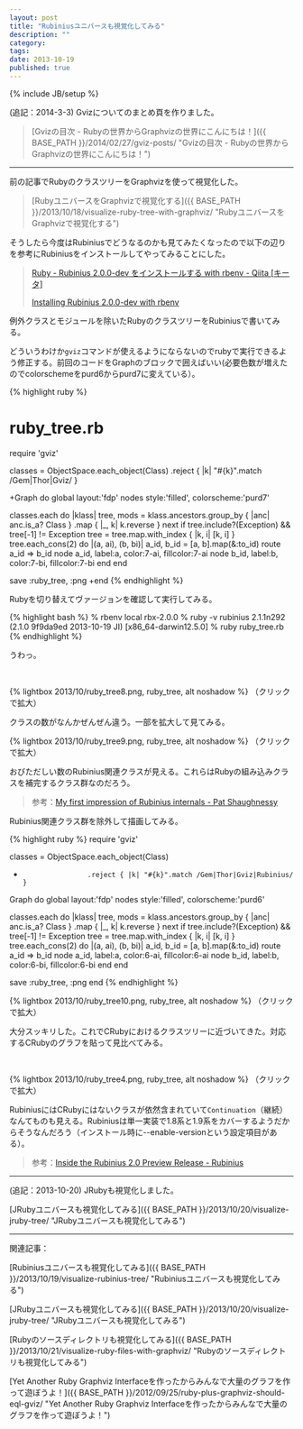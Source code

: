 ```yaml
---
layout: post
title: "Rubiniusユニバースも視覚化してみる"
description: ""
category: 
tags: 
date: 2013-10-19
published: true
---
```

{% include JB/setup %}

(追記：2014-3-3) Gvizについてのまとめ頁を作りました。

> [Gvizの目次 - Rubyの世界からGraphvizの世界にこんにちは！]({{ BASE_PATH }}/2014/02/27/gviz-posts/ "Gvizの目次 - Rubyの世界からGraphvizの世界にこんにちは！")

---

前の記事でRubyのクラスツリーをGraphvizを使って視覚化した。

> [RubyユニバースをGraphvizで視覚化する]({{ BASE_PATH }}/2013/10/18/visualize-ruby-tree-with-graphviz/ "RubyユニバースをGraphvizで視覚化する")

そうしたら今度はRubiniusでどうなるのかも見てみたくなったので以下の辺りを参考にRubiniusをインストールしてやってみることにした。

> [Ruby - Rubinius 2.0.0-dev をインストールする with rbenv - Qiita [キータ]](http://qiita.com/taiki45/items/b90002c72352ab382183 "Ruby - Rubinius 2.0.0-dev をインストールする with rbenv - Qiita [キータ]")
> 
> [Installing Rubinius 2.0.0-dev with rbenv](https://gist.github.com/amateurhuman/2005745 "Installing Rubinius 2.0.0-dev with rbenv")

例外クラスとモジュールを除いたRubyのクラスツリーをRubiniusで書いてみる。

どういうわけか`gviz`コマンドが使えるようにならないのでrubyで実行できるよう修正する。前回のコードをGraphのブロックで囲えばいい(必要色数が増えたのでcolorschemeをpurd6からpurd7に変えている）。

{% highlight ruby %}
 # ruby_tree.rb
 require 'gviz'
 
 classes = ObjectSpace.each_object(Class)
                      .reject { |k| "#{k}".match /Gem|Thor|Gviz/ }
 
+Graph do
   global layout:'fdp'
   nodes style:'filled', colorscheme:'purd7'
 
   classes.each do |klass|
     tree, mods = klass.ancestors.group_by { |anc| anc.is_a? Class }
                       .map { |_, k| k.reverse }
     next if tree.include?(Exception) && tree[-1] != Exception
     tree = tree.map.with_index { |k, i| [k, i] }
     tree.each_cons(2) do |(a, ai), (b, bi)|
       a_id, b_id = [a, b].map(&:to_id)
       route a_id => b_id
       node a_id, label:a, color:7-ai, fillcolor:7-ai
       node b_id, label:b, color:7-bi, fillcolor:7-bi
     end
   end
 
   save :ruby_tree, :png
+end
{% endhighlight %}


Rubyを切り替えてヴァージョンを確認して実行してみる。

{% highlight bash %}
% rbenv local rbx-2.0.0
% ruby -v
rubinius 2.1.1n292 (2.1.0 9f9da9ed 2013-10-19 JI) [x86_64-darwin12.5.0]
% ruby ruby_tree.rb
{% endhighlight %}

うわっ。

<br/>


{% lightbox  2013/10/ruby_tree8.png, ruby_tree, alt noshadow %}
（クリックで拡大）

クラスの数がなんかぜんぜん違う。一部を拡大して見てみる。

{% lightbox  2013/10/ruby_tree9.png, ruby_tree, alt noshadow %}
（クリックで拡大）

おびただしい数のRubinius関連クラスが見える。これらはRubyの組み込みクラスを補完するクラス群なのだろう。

> 参考：[My first impression of Rubinius internals - Pat Shaughnessy](http://patshaughnessy.net/2012/1/25/my-first-impression-of-rubinius-internals "My first impression of Rubinius internals - Pat Shaughnessy")

Rubinius関連クラス群を除外して描画してみる。

{% highlight ruby %}
 require 'gviz'
 
 classes = ObjectSpace.each_object(Class)
+                     .reject { |k| "#{k}".match /Gem|Thor|Gviz|Rubinius/ }
 
 Graph do
   global layout:'fdp'
   nodes style:'filled', colorscheme:'purd6'
 
   classes.each do |klass|
     tree, mods = klass.ancestors.group_by { |anc| anc.is_a? Class }
                       .map { |_, k| k.reverse }
     next if tree.include?(Exception) && tree[-1] != Exception
     tree = tree.map.with_index { |k, i| [k, i] }
     tree.each_cons(2) do |(a, ai), (b, bi)|
       a_id, b_id = [a, b].map(&:to_id)
       route a_id => b_id
       node a_id, label:a, color:6-ai, fillcolor:6-ai
       node b_id, label:b, color:6-bi, fillcolor:6-bi
     end
   end
 
   save :ruby_tree, :png
 end
{% endhighlight %}

{% lightbox  2013/10/ruby_tree10.png, ruby_tree, alt noshadow %}
（クリックで拡大）

大分スッキリした。これでCRubyにおけるクラスツリーに近づいてきた。対応するCRubyのグラフを貼って見比べてみる。

<br/>

{% lightbox  2013/10/ruby_tree4.png, ruby_tree, alt noshadow %}
（クリックで拡大）

RubiniusにはCRubyにはないクラスが依然含まれていて`Continuation`（継続）なんてものも見える。Rubiniusは単一実装で1.8系と1.9系をカバーするようだからそうなんだろう（インストール時に--enable-versionという設定項目がある）。

> 参考：[Inside the Rubinius 2.0 Preview Release - Rubinius](http://rubini.us/2011/06/07/inside-rubinius-20-preview/ "Inside the Rubinius 2.0 Preview Release - Rubinius")

---

(追記：2013-10-20) JRubyも視覚化しました。

[JRubyユニバースも視覚化してみる]({{ BASE_PATH }}/2013/10/20/visualize-jruby-tree/ "JRubyユニバースも視覚化してみる")

---

関連記事：

[Rubiniusユニバースも視覚化してみる]({{ BASE_PATH }}/2013/10/19/visualize-rubinius-tree/ "Rubiniusユニバースも視覚化してみる")

[JRubyユニバースも視覚化してみる]({{ BASE_PATH }}/2013/10/20/visualize-jruby-tree/ "JRubyユニバースも視覚化してみる")

[Rubyのソースディレクトリも視覚化してみる]({{ BASE_PATH }}/2013/10/21/visualize-ruby-files-with-graphviz/ "Rubyのソースディレクトリも視覚化してみる")

[Yet Another Ruby Graphviz Interfaceを作ったからみんなで大量のグラフを作って遊ぼうよ！]({{ BASE_PATH }}/2012/09/25/ruby-plus-graphviz-should-eql-gviz/ "Yet Another Ruby Graphviz Interfaceを作ったからみんなで大量のグラフを作って遊ぼうよ！")


